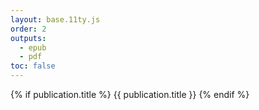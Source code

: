 ```yaml
---
layout: base.11ty.js
order: 2
outputs:
  - epub
  - pdf
toc: false
---
```

<div class="half-title-page">
  {% if publication.title %}
  <span class="title-htp">
    {{ publication.title }}
  </span>
  {% endif %}
</div>
